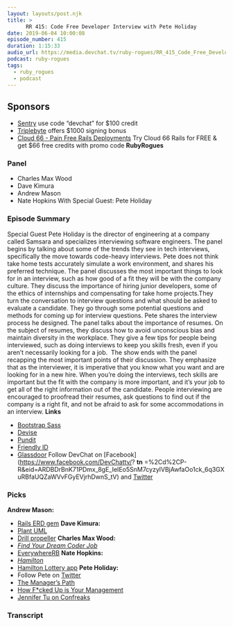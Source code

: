```yaml
---
layout: layouts/post.njk
title: >
      RR 415: Code Free Developer Interview with Pete Holiday
date: 2019-06-04 10:00:08
episode_number: 415
duration: 1:15:33
audio_url: https://media.devchat.tv/ruby-rogues/RR_415_Code_Free_Developer_Interview_with_Pete_Holiday.mp3
podcast: ruby-rogues
tags: 
  - ruby_rogues
  - podcast
---
```


## **Sponsors**

- [Sentry](https://sentry.io/) use code “devchat” for $100 credit
- [Triplebyte](https://triplebyte.com/rogues) offers $1000 signing bonus
- [Cloud 66 - Pain Free Rails Deployments](https://cloud66.com/rails?utm_source=-&utm_medium=-&utm_campaign=ruby-rogues) Try Cloud 66 Rails for FREE & get $66 free credits with promo code **RubyRogues**

### **Panel**

- Charles Max Wood
- Dave Kimura
- Andrew Mason
- Nate Hopkins
With Special Guest: Pete Holiday
### **Episode Summary**
Special Guest Pete Holiday is the director of engineering at a company called Samsara and specializes interviewing software engineers. The panel begins by talking about some of the trends they see in tech interviews, specifically the move towards code-heavy interviews. Pete does not think take home tests accurately simulate a work environment, and shares his preferred technique. The panel discusses the most important things to look for in an interview, such as how good of a fit they will be with the company culture. They discuss the importance of hiring junior developers, some of the ethics of internships and compensating for take home projects.They turn the conversation to interview questions and what should be asked to evaluate a candidate. They go through some potential questions and methods for coming up for interview questions. Pete shares the interview process he designed. The panel talks about the importance of resumes. On the subject of resumes, they discuss how to avoid unconscious bias and maintain diversity in the workplace. They give a few tips for people being interviewed, such as doing interviews to keep you skills fresh, even if you aren’t necessarily looking for a job. &nbsp;The show ends with the panel recapping the most important points of their discussion. They emphasize that as the interviewer, it is imperative that you know what you want and are looking for in a new hire. When you’re doing the interviews, tech skills are important but the fit with the company is more important, and it’s your job to get all of the right information out of the candidate. People interviewing are encouraged to proofread their resumes, ask questions to find out if the company is a right fit, and not be afraid to ask for some accommodations in an interview. **Links**
- [Bootstrap Sass](https://github.com/twbs/bootstrap-sass)
- [Devise](https://github.com/plataformatec/devise)
- [Pundit](https://github.com/varvet/pundit)
- [Friendly ID](https://github.com/norman/friendly_id)
- [Glassdoor](https://www.glassdoor.com/index.htm)
Follow DevChat on [Facebook](https://www.facebook.com/DevChattv/? __tn__ =%2Cd%2CP-R&eid=ARDBDrBnK71PDmx_8gE_IeIEo5SnM7cyzylVBjAwfaOo1ck_6q3GXuRBfaUQZaWVvFGyEVjrhDwnS_tV) and [Twitter](https://twitter.com/devchattv?lang=en)
### **Picks**
 **Andrew Mason:**
- [Rails ERD gem](https://github.com/voormedia/rails-erd)
**Dave Kimura:**
- [Plant UML](http://plantuml.com/)
- [Drill propeller](https://www.amazon.com/Drill-Paddle-Outdoors-Pontoons-Watercraft/dp/B00KSWZZAA/ref=sr_1_1?crid=Q5M359A4CIQG&keywords=drill+propeller&qid=1559151770&s=gateway&sprefix=drill+prop%2Caps%2C128&sr=8-1)
**Charles Max Wood:**
- _[Find Your Dream Coder Job](http://getacoderjob.com)_
- [EverywhereRB](https://keepcurrentacademy.com/everywhererb/)
**Nate Hopkins:**
- [_Hamilton_](https://hamiltonmusical.com/new-york/)
- [Hamilton Lottery app](https://hamiltonmusical.com/app/)
**Pete Holiday:**
- Follow Pete on [Twitter](https://twitter.com/toomuchpete?lang=en)
- [The Manager’s Path](https://www.amazon.com/Managers-Path-Leaders-Navigating-Growth/dp/1491973897?ie=UTF8&qid=1548462018&sr=8-1&linkCode=ll1&tag=devchattv-20&linkId=f06bfe7482dca8bb751ed6d7cc86e2ab&language=en_US)
- [How F\*cked Up is Your Management](https://www.amazon.com/How-cked-Your-Management-uncomfortable/dp/0995964300?ie=UTF8&qid=1548462018&sr=8-1&linkCode=ll1&tag=devchattv-20&linkId=f06bfe7482dca8bb751ed6d7cc86e2ab&language=en_US)
- [Jennifer Tu on Confreaks](https://confreaks.tv/presenters/jennifer-tu)


### Transcript


